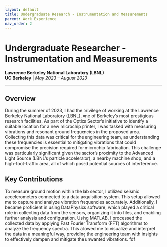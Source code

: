 ```yaml
---
layout: default
title: Undergraduate Research - Instrumentation and Measurements
parent: Work Experience
nav_order: 2
---
```


# Undergraduate Researcher - Instrumentation and Measurements
**Lawrence Berkeley National Laboratory (LBNL)**  
**UC Berkeley** | *May 2023 – August 2023*

---

## Overview  
During the summer of 2023, I had the privilege of working at the Lawrence Berkeley National Laboratory (LBNL), one of Berkeley’s most prestigious research facilities. As part of the Optics Sector’s initiative to identify a suitable location for a new microchip printer, I was tasked with measuring vibrations and resonant ground frequencies in the proposed area. Collecting this data was critical for the engineering team, as understanding these frequencies is essential to mitigating vibrations that could compromise the precision required for microchip fabrication. This challenge was particularly significant given the sector’s proximity to the Advanced Light Source (LBNL’s particle accelerator), a nearby machine shop, and a high-foot-traffic area, all of which posed potential sources of interference.

## Key Contributions 
To measure ground motion within the lab sector, I utilized seismic accelerometers connected to a data acquisition system. This setup allowed me to capture and analyze vibration frequencies accurately. Additionally, I became proficient in using DataPhysics software, which played a critical role in collecting data from the sensors, organizing it into files, and enabling further analysis and configuration. Using MATLAB, I processed the collected data by applying Fast Fourier Transform (FFT) algorithms to analyze the frequency spectra. This allowed me to visualize and interpret the data in a meaningful way, providing the engineering team with insights to effectively dampen and mitigate the unwanted vibrations. fdf
